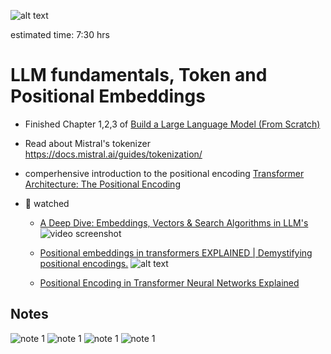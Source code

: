 ![alt text](image.png)

estimated time: 7:30 hrs 

# LLM fundamentals, Token and Positional Embeddings

- Finished Chapter 1,2,3 of [Build a Large Language Model (From Scratch)](https://www.manning.com/books/build-a-large-language-model-from-scratch)

- Read about Mistral's tokenizer 
https://docs.mistral.ai/guides/tokenization/

- comperhensive introduction to the positional encoding [Transformer Architecture: The Positional Encoding](https://kazemnejad.com/blog/transformer_architecture_positional_encoding/)

- 🎥 watched 
    - [A Deep Dive: Embeddings, Vectors & Search Algorithms in LLM's](https://www.youtube.com/watch?v=WumStBfoArc)
    ![video screenshot](image-1.png)

    -  [Positional embeddings in transformers EXPLAINED | Demystifying positional encodings.](https://www.youtube.com/watch?v=1biZfFLPRSY)
    ![alt text](image-2.png)

    -   [Positional Encoding in Transformer Neural Networks Explained](https://www.youtube.com/watch?v=ZMxVe-HK174)

## Notes

![note 1](001_page-0001.jpg)
![note 1](001_page-0002.jpg)
![note 1](001_page-0003.jpg)
![note 1](001_page-0004.jpg)
